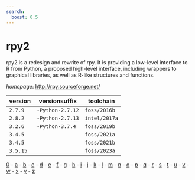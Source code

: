 ```yaml
---
search:
  boost: 0.5
---
```

# rpy2

rpy2 is a redesign and rewrite of rpy. It is providing a low-level  interface to R from Python, a proposed high-level interface, including wrappers to  graphical libraries, as well as R-like structures and functions.

*homepage*: <http://rpy.sourceforge.net/>

version | versionsuffix | toolchain
--------|---------------|----------
``2.7.9`` | ``-Python-2.7.12`` | ``foss/2016b``
``2.8.2`` | ``-Python-2.7.13`` | ``intel/2017a``
``3.2.6`` | ``-Python-3.7.4`` | ``foss/2019b``
``3.4.5`` |  | ``foss/2021a``
``3.4.5`` |  | ``foss/2021b``
``3.5.15`` |  | ``foss/2023a``

[0](../0/index.md) - [a](../a/index.md) - [b](../b/index.md) - [c](../c/index.md) - [d](../d/index.md) - [e](../e/index.md) - [f](../f/index.md) - [g](../g/index.md) - [h](../h/index.md) - [i](../i/index.md) - [j](../j/index.md) - [k](../k/index.md) - [l](../l/index.md) - [m](../m/index.md) - [n](../n/index.md) - [o](../o/index.md) - [p](../p/index.md) - [q](../q/index.md) - [r](../r/index.md) - [s](../s/index.md) - [t](../t/index.md) - [u](../u/index.md) - [v](../v/index.md) - [w](../w/index.md) - [x](../x/index.md) - [y](../y/index.md) - [z](../z/index.md)

